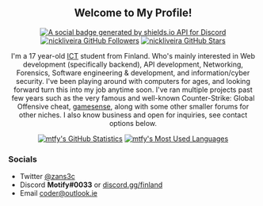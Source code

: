 <p align="center">
	<h2 align="center">Welcome to My Profile!</h2>
	<p align="center"><a href="https://discord.gg"><img src="https://img.shields.io/discord/1025109551797772348?style=for-the-badge" title="https://discord.gg/finland" alt="A social badge generated by shields.io API for Discord"></a> <a href="https://github.com/nickliveira?tab=followers"><img src="https://img.shields.io/github/followers/nickliveira?style=for-the-badge" alt="nickliveira GitHub Followers" title="nickliveira GitHub Followers"></a> <a href="#"><img src="https://img.shields.io/github/stars/nickliveira?style=for-the-badge" alt="nickliveira GitHub Stars" title="nickliveira GitHub Stars"></a>
	</p>
</p>

<p align="center">I'm a 17 year-old <a href="https://en.wikipedia.org/wiki/Information_and_communications_technology">ICT</a> student from Finland. Who's mainly interested in Web development (specifically backend), API development, Networking, Forensics, Software engineering & development, and information/cyber security. I've been playing around with computers for ages, and looking forward turn this into my job anytime soon. I've ran multiple projects past few years such as the very famous and well-known Counter-Strike: Global Offensive cheat, <a href="https://gamesense.vip/">gamesense</a>, along with some other smaller forums for other niches. I also know business and open for inquiries, see contact options below.
</p>

<p align="center">
	<a href="https://github.com/mtfy"><img src="https://github-readme-stats.vercel.app/api?username=mtfy&theme=tokyonight&hide=prs,issues&count_private=true" title="mtfy's GitHub Statistics" alt="mtfy's GitHub Statistics"></a> <a href="https://github.com/mtfy"><img src="https://github-readme-stats.vercel.app/api/top-langs/?username=mtfy&&theme=tokyonight&layout=compact" title="mtfy's Most Used Languages" alt="mtfy's Most Used Languages"></a>
</p>

<p>
	<h3>Socials</h3>
	<ul>
		<li>Twitter <a href="https://twitter.com/zans3c">@zans3c</a></li>
		<li>Discord <strong>Motify#0033</strong> or <a href="https://discord.gg/finland">discord.gg/finland</a></li>
		<li>Email <a href="mailto:coder@outlook.ie">coder@outlook.ie</a></li>
	</ul>
</p>
